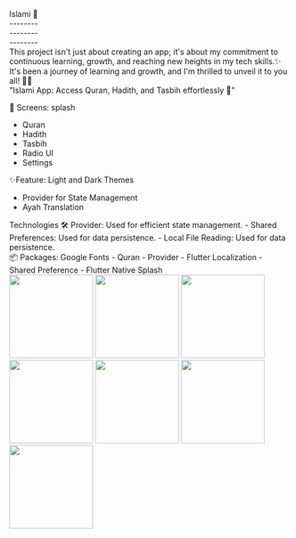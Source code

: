 <div>
 Islami 🕌
</div>

<div>--------</div>
<div>--------</div>
<div>--------</div>

<div> This project isn't just about creating an app; it's about my commitment to continuous learning, growth, and reaching new heights in my tech skills.✨️ </div>
<div> It's been a journey of learning and growth, and I'm thrilled to unveil it to you all! 🙏🏻 </div>
<div> "Islami	 App: Access Quran, Hadith, and Tasbih effortlessly 🕌"</div>

<div>

📱 Screens:
  splash
- Quran
- Hadith
- Tasbih
- Radio UI
- Settings 

</div>

<div>

 ✨Feature:
 Light and Dark Themes
- Provider for State Management
- Ayah Translation

</div>

<div>
Technologies 🛠
     Provider: Used for efficient state management.
- Shared Preferences: Used for data persistence.
- Local File Reading: Used for data persistence.
</div>

<div>
📦 Packages:
    Google Fonts
- Quran
- Provider
- Flutter Localization
- Shared Preference
- Flutter Native Splash
</div>

<div> 
<img src="https://github.com/ibrahimelseginy/Islami/assets/160798019/7c8e5b48-e245-4c11-9fb5-f8a55c65dc11.png " width="150" >
<img src="https://github.com/ibrahimelseginy/Islami/assets/160798019/a208289e-b27e-4003-a284-5a335f6f4a82.png " width="150" >
<img src="https://github.com/ibrahimelseginy/Islami/assets/160798019/74a2db6d-5341-443c-8777-ca04a38f2876 " width="150" >
<img src="https://github.com/ibrahimelseginy/Islami/assets/160798019/a97674a8-cf60-4886-b4f9-d29c8a6e5401.png " width="150" >
<img src="https://github.com/ibrahimelseginy/Islami/assets/160798019/b57eef86-52b1-41f6-9a74-9b5e60547acf.png " width="150" >
<img src="https://github.com/ibrahimelseginy/Islami/assets/160798019/2b23aa4c-14aa-4b21-9569-5875be67eae3.png " width="150" >
<img src="https://github.com/ibrahimelseginy/Islami/assets/160798019/7ec0576c-12dd-4960-897a-c785ed74258f.png " width="150" > 
</div>
